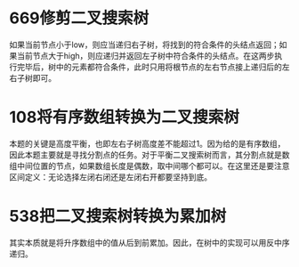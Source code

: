 # 669修剪二叉搜索树
如果当前节点小于low，则应当递归右子树，将找到的符合条件的头结点返回；如果当前节点大于high，则应递归并返回左子树中符合条件的头结点。在这两步执行完毕后，树中的元素都符合条件，此时只用将根节点的左右节点接上递归后的左右子树即可。

# 108将有序数组转换为二叉搜索树
本题的关键是高度平衡，也即左右子树高度差不能超过1。因为给的是有序数组，因此本题主要就是寻找分割点的任务。对于平衡二叉搜索树而言，其分割点就是数组中间位置的节点，如果数组长度是偶数，取中间哪个都可以。在这里还是要注意区间定义：无论选择左闭右闭还是左闭右开都要坚持到底。

# 538把二叉搜索树转换为累加树
其实本质就是将升序数组中的值从后到前累加。因此，在树中的实现可以用反中序递归。